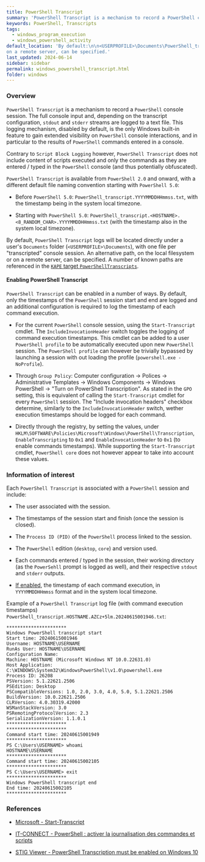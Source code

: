 ```yaml
---
title: PowerShell Transcript
summary: 'PowerShell Transcript is a mechanism to record a PowerShell console session. The full console input and, depending on the transcript configuration, stdout and stderr streams are logged to a text file.\n\n This logging mechanism, disabled by default, is the only Windows built-in feature to gain extended visibility on PowerShell console interactions, and in particular to the results of PowerShell commands entered in a console. Contrary to Script Block Logging however, PowerShell Transcript does not include content of scripts executed and only the commands as they are entered in the PowerShell console.\n\n PowerShell Transcript can be enabled using the Start-Transcript cmdlet, by GPO, or directly in the registry.'
keywords: PowerShell, Transcripts
tags:
  - windows_program_execution
  - windows_powershell_activity
default_location: 'By default:\n\n<USERPROFILE>\Documents\PowerShell_transcript.*.txt\n\nHowever, alternative path, on the local filesystem or
on a remote server, can be specified.'
last_updated: 2024-06-14
sidebar: sidebar
permalink: windows_powershell_transcript.html
folder: windows
---
```


### Overview

`PowerShell Transcript` is a mechanism to record a `PowerShell` console
session. The full console input and, depending on the transcript configuration,
`stdout` and `stderr` streams are logged to a text file. This logging
mechanism, disabled by default, is the only Windows built-in feature to gain
extended visibility on `PowerShell` console interactions, and in particular to
the results of `PowerShell` commands entered in a console.

Contrary to `Script Block Logging` however, `PowerShell Transcript` does not
include content of scripts executed and only the commands as they are entered /
typed in the `PowerShell` console (and thus potentially obfuscated).

`PowerShell Transcript` is available from `PowerShell 2.0` and onward, with
a different default file naming convention starting with `PowerShell 5.0`:

  - Before `PowerShell 5.0`: `PowerShell_transcript.YYYYMMDDHHmmss.txt`, with
    the timestamp being in the system local timezone.

  - Starting with `PowerShell 5.0`:
    `PowerShell_transcript.<HOSTNAME>.<8_RANDOM_CHAR>.YYYYMMDDHHmmss.txt`
    (with the timestamp also in the system local timezone).

By default, `PowerShell Transcript` logs will be located directly under
a user's `Documents` folder (`<USERPROFILE>\Documents`), with one file per
"transcripted" console session. An alternative path, on the local filesystem or
on a remote server, can be specified. A number of known paths are referenced in
the [`KAPE` target `PowerShellTranscripts`](https://github.com/EricZimmerman/KapeFiles/blob/master/Targets/Windows/PowerShellTranscripts.tkape).

#### Enabling PowerShell Transcript

`PowerShell Transcript` can be enabled in a number of ways. By default, only
the timestamps of the `PowerShell` session start and end are logged and an
additional configuration is required to log the timestamp of each command
execution.

  - For the current `PowerShell` console session, using the `Start-Transcript`
    cmdlet. The `IncludeInvocationHeader` switch toggles the logging of command
    execution timestamps. This cmdlet can be added to a user
    `PowerShell profile` to be automatically executed upon new `PowerShell`
    session. The `PowerShell profile` can however be trivially bypassed by
    launching a session with out loading the profile
    (`powershell.exe -NoProfile`).

  - Through `Group Policy`: Computer configuration -> Polices -> Administrative
    Templates -> Windows Components -> Windows PowerShell ->
    "Turn on PowerShell Transcription". As stated in the `GPO` setting, this is
    equivalent of calling the `Start-Transcript` cmdlet for every `PowerShell`
    session. The "Include invocation headers" checkbox determine, similarly to
    the `IncludeInvocationHeader` switch, wether execution timestamps should be
    logged for each command.

  - Directly through the registry, by setting the values,
    under `HKLM\SOFTWARE\Policies\Microsoft\Windows\PowerShell\Transcription`,
    `EnableTranscripting` to `0x1` and `EnableInvocationHeader` to `0x1` (to
    enable commands timestamps). While supporting the `Start-Transcript`
    cmdlet, `PowerShell core` does not however appear to take into account
    these values.

### Information of interest

Each `PowerShell Transcript` is associated with a `PowerShell` session and
include:

  - The user associated with the session.

  - The timestamps of the session start and finish (once the session is
    closed).

  - The `Process ID (PID)` of the `PowerShell` process linked to the session.

  - The `PowerShell` edition (`desktop`, `core`) and version used.

  - Each commands entered / typed in the session, their working directory (as
    the `PowerSehll` prompt is logged as well), and their respective `stdout`
    and `stderr` outputs.

  - [If enabled](#enabling-powershell-transcript), the timestamp of each
    command execution, in `YYYYMMDDHHmmss` format and in the system local
    timezone.

Example of a `PowerShell Transcript` log file (with command execution
timestamps) `PowerShell_transcript.HOSTNAME.AZCz+5lm.20240615001946.txt`:

```
**********************
Windows PowerShell transcript start
Start time: 20240615001946
Username: HOSTNAME\USERNAME
RunAs User: HOSTNAME\USERNAME
Configuration Name:
Machine: HOSTNAME (Microsoft Windows NT 10.0.22631.0)
Host Application: C:\WINDOWS\System32\WindowsPowerShell\v1.0\powershell.exe
Process ID: 26208
PSVersion: 5.1.22621.2506
PSEdition: Desktop
PSCompatibleVersions: 1.0, 2.0, 3.0, 4.0, 5.0, 5.1.22621.2506
BuildVersion: 10.0.22621.2506
CLRVersion: 4.0.30319.42000
WSManStackVersion: 3.0
PSRemotingProtocolVersion: 2.3
SerializationVersion: 1.1.0.1
**********************
**********************
Command start time: 20240615001949
**********************
PS C:\Users\USERNAME> whoami
HOSTNAME\USERNAME
**********************
Command start time: 20240615002105
**********************
PS C:\Users\USERNAME> exit
**********************
Windows PowerShell transcript end
End time: 20240615002105
**********************
```

### References

  - [Microsoft - Start-Transcript](https://learn.microsoft.com/en-us/powershell/module/microsoft.powershell.host/start-transcript)

  - [IT-CONNECT - PowerShell : activer la journalisation des commandes et scripts](https://www.it-connect.fr/powershell-activer-la-journalisation-des-commandes-et-scripts/)

  - [STIG Viewer - PowerShell Transcription must be enabled on Windows 10](https://www.stigviewer.com/stig/windows_10/2021-03-10/finding/V-230220)
